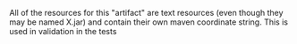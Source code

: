 All of the resources for this "artifact" are text resources (even though they may be named X.jar) and contain their own maven coordinate string. This is used in validation in the tests
